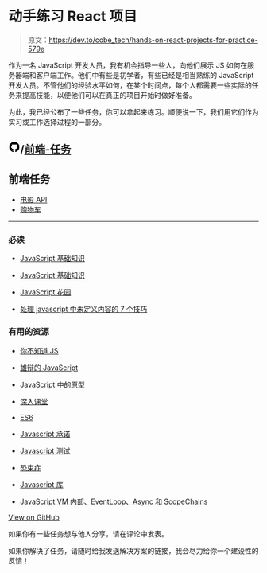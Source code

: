 # 动手练习 React 项目

> 原文：<https://dev.to/cobe_tech/hands-on-react-projects-for-practice-579e>

作为一名 JavaScript 开发人员，我有机会指导一些人，向他们展示 JS 如何在服务器端和客户端工作。他们中有些是初学者，有些已经是相当熟练的 JavaScript 开发人员。不管他们的经验水平如何，在某个时间点，每个人都需要一些实际的任务来提高技能，以便他们可以在真正的项目开始时做好准备。

为此，我已经公布了一些任务，你可以拿起来练习。顺便说一下，我们用它们作为实习或工作选择过程的一部分。

## ![GitHub logo](img/75095a8afc1e0f207cda715962e75c8d.png)/[前端-任务](https://github.com/cobeisfresh/frontend-tasks)

<article class="markdown-body entry-content container-lg" itemprop="text">

# 前端任务

*   [电影 API](https://github.com/cobeisfresh/frontend-tasks/tree/movie-api)
*   [购物车](https://github.com/cobeisfresh/frontend-tasks/tree/shopping-cart)

* * *

### 必读

*   [JavaScript 基础知识](https://www.w3schools.com/js/default.asp)

*   [JavaScript 基础知识](https://javascript.info/js)

*   [JavaScript 花园](https://bonsaiden.github.io/JavaScript-Garden)

*   [处理 javascript 中未定义内容的 7 个技巧](https://dmitripavlutin.com/7-tips-to-handle-undefined-in-javascript)

### 有用的资源

*   [你不知道 JS](https://github.com/getify/You-Dont-Know-JS)

*   [雄辩的 JavaScript](https://eloquentjavascript.net)

*   JavaScript 中的原型

*   [深入课堂](https://scotch.io/tutorials/better-javascript-with-es6-pt-ii-a-deep-dive-into-classes)

*   [ES6](http://marijnhaverbeke.nl/talks/es6_falsyvalues2015/#0)

*   [Javascript 承诺](https://developers.google.com/web/fundamentals/primers/promises)

*   [Javascript 测试](https://www.sitepoint.com/javascript-testing-unit-functional-integration)

*   [恐束症](https://bundlephobia.com)

*   [Javascript 库](https://www.javascripting.com)

*   [JavaScript VM 内部、EventLoop、Async 和 ScopeChains](https://www.youtube.com/watch?v=QyUFheng6J0)

</article>

[View on GitHub](https://github.com/cobeisfresh/frontend-tasks)

如果你有一些任务想与他人分享，请在评论中发表。

如果你解决了任务，请随时给我发送解决方案的链接，我会尽力给你一个建设性的反馈！